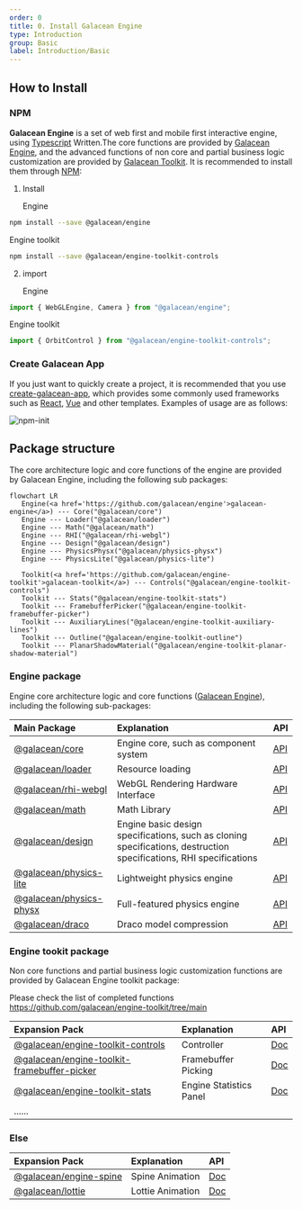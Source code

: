 ```yaml
---
order: 0
title: 0. Install Galacean Engine
type: Introduction
group: Basic
label: Introduction/Basic
---
```


## How to Install

### NPM

**Galacean Engine** is a set of web first and mobile first interactive engine, using [Typescript](https://www.typescriptlang.org/) Written.The core functions are provided by [Galacean Engine](https://www.npmjs.com/package/@galacean/engine), and the advanced functions of non core and partial business logic customization are provided by [Galacean Toolkit](https://github.com/galacean/engine-toolkit). It is recommended to install them through [NPM](https://docs.npmjs.com/):

1. Install 

   Engine

```bash
npm install --save @galacean/engine
```

Engine toolkit

```bash
npm install --save @galacean/engine-toolkit-controls
```



2. import 

   Engine

```typescript
import { WebGLEngine, Camera } from "@galacean/engine";
```

Engine toolkit

```typescript
import { OrbitControl } from "@galacean/engine-toolkit-controls";

```



### Create Galacean App

If you just want to quickly create a project, it is recommended that you use [create-galacean-app](https://github.com/galacean/create-galacean-app), which provides some commonly used frameworks such as [ React](https://reactjs.org/), [Vue](https://vuejs.org/) and other templates. Examples of usage are as follows:

![npm-init](https://gw.alipayobjects.com/zos/oasisHub/b5bdc167-1d83-48a1-b826-bee43c2f1264/npm-init.gif)


## Package structure

The core architecture logic and core functions of the engine are provided by Galacean Engine, including the following sub packages:

```mermaid
flowchart LR
   Engine(<a href='https://github.com/galacean/engine'>galacean-engine</a>) --- Core("@galacean/core")
   Engine --- Loader("@galacean/loader")
   Engine --- Math("@galacean/math")
   Engine --- RHI("@galacean/rhi-webgl")
   Engine --- Design("@galacean/design")
   Engine --- PhysicsPhysx("@galacean/physics-physx")
   Engine --- PhysicsLite("@galacean/physics-lite")

   Toolkit(<a href='https://github.com/galacean/engine-toolkit'>galacean-toolkit</a>) --- Controls("@galacean/engine-toolkit-controls")
   Toolkit --- Stats("@galacean/engine-toolkit-stats")
   Toolkit --- FramebufferPicker("@galacean/engine-toolkit-framebuffer-picker")
   Toolkit --- AuxiliaryLines("@galacean/engine-toolkit-auxiliary-lines")
   Toolkit --- Outline("@galacean/engine-toolkit-outline")
   Toolkit --- PlanarShadowMaterial("@galacean/engine-toolkit-planar-shadow-material")
```

### Engine package
Engine core architecture logic and core functions ([Galacean Engine](https://www.npmjs.com/package/@galacean/engine)), including the following sub-packages:

|Main Package|Explanation|API|
|:--|:--|--|
|[@galacean/core](https://www.npmjs.com/package/@galacean/core)| Engine core, such as component system |[API](${api}core/index)|
|[@galacean/loader](https://www.npmjs.com/package/@galacean/loader)| Resource loading |[API](${api}loader/index)|
|[@galacean/rhi-webgl](https://www.npmjs.com/package/@galacean/rhi-webgl)| WebGL Rendering Hardware Interface|[API](${api}rhi-webgl/index)|
|[@galacean/math](https://www.npmjs.com/package/@galacean/math)| Math Library |[API](${api}math/index)|
|[@galacean/design](https://www.npmjs.com/package/@galacean/design)| Engine basic design specifications, such as cloning specifications, destruction specifications, RHI specifications|[API](${api}design/index)|
|[@galacean/physics-lite](https://www.npmjs.com/package/@galacean/physics-lite)| Lightweight physics engine |[API](${api}physics-lite/index)|
|[@galacean/physics-physx](https://www.npmjs.com/package/@galacean/physics-physx)| Full-featured physics engine |[API](${api}physics-physx/index)|
|[@galacean/draco](https://www.npmjs.com/package/@galacean/draco)| Draco model compression |[API](${api}draco/index)|



### Engine tookit package

Non core functions and partial business logic customization functions are provided by Galacean Engine toolkit package:

Please check the list of completed functions https://github.com/galacean/engine-toolkit/tree/main

|Expansion Pack|Explanation|API|
|:--|:--|:--|
|[@galacean/engine-toolkit-controls](https://www.npmjs.com/package/@galacean/engine-toolkit-controls)| Controller |[Doc](${docs}controls)|
|[@galacean/engine-toolkit-framebuffer-picker](https://www.npmjs.com/package/@galacean/engine-toolkit-framebuffer-picker)| Framebuffer Picking|[Doc](${docs}framebuffer-picker)|
|[@galacean/engine-toolkit-stats](https://www.npmjs.com/package/@galacean/engine-toolkit-stats)| Engine Statistics Panel |[Doc](${docs}stats)|
|......|  ||



### Else

| Expansion Pack                                               | Explanation      | API                  |
| :----------------------------------------------------------- | :--------------- | :------------------- |
| [@galacean/engine-spine](https://www.npmjs.com/package/@galacean/engine-spine) | Spine Animation  | [Doc](${docs}spine)  |
| [@galacean/lottie](https://www.npmjs.com/package/@galacean/lottie) | Lottie Animation | [Doc](${docs}lottie) |